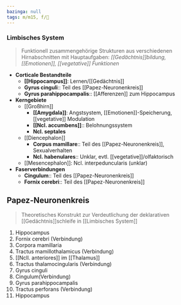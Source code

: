 ```yaml
---
bazinga: null
tags: m/m15, f/🧠
---
```

### Limbisches System 
> Funktionell zusammengehörige Strukturen aus verschiedenen Hirnabschnitten mit Hauptaufgaben: *[[Gedächtnis]]bildung, [[Emotionen]], [[vegetative]] Funktionen*
- **Corticale Bestandteile**
	- **[[Hippocampus]]**: Lernen/[[Gedächtnis]]
	- **Gyrus cinguli**:: Teil des [[Papez-Neuronenkreis]]
	- **Gyrus parahippocampalis**:: [[Afferenzen]] zum Hippocampus
- **Kerngebiete**
	- [[Großhirn]]
		- **[[Amygdala]]**: Angstsystem, [[Emotionen]]-Speicherung, [[vegetative]] Modulation
		- **[[Ncl. accumbens]]**:: Belohnungssystem
		- **Ncl. septales** 
	- [[Diencephalon]]
		- **Corpus mamillare**:: Teil des [[Papez-Neuronenkreis]], Sexualverhalten
		- **Ncl. habenulares**:: Unklar, evtl. [[vegetative]]/olfaktorisch
	- [[Mesencephalon]]: Ncl. interpeduncularis (unklar)
- **Faserverbindungen**
	- **Cingulum**:: Teil des [[Papez-Neuronenkreis]]
	- **Fornix cerebri**:: Teil des [[Papez-Neuronenkreis]]

## Papez-Neuronenkreis
> Theoretisches Konstrukt zur Verdeutlichung der deklarativen [[Gedächtnis]]schleife in [[Limbisches System]]
1. Hippocampus
2. Fornix cerebri (Verbindung)
3. Corpora mamillaria
4. Tractus mamillothalamicus (Verbindung)
5. [[Ncll. anteriores]] im [[Thalamus]]
6. Tractus thalamocingularis (Verbindung)
7. Gyrus cinguli
8. Cingulum(Verbindung)
9. Gyrus parahippocampalis
10. Tractus perforans (Verbindung)
11. Hippocampus